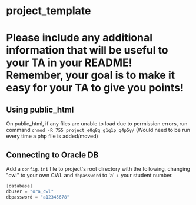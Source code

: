# project_template
# Please include any additional information that will be useful to your TA in your README! Remember, your goal is to make it easy for your TA to give you points!

## Using public_html 
On public_html, if any files are unable to load due to permission errors, run command
`chmod -R 755 project_e0g8g_g1q1p_q4p5y/` (Would need to be run every time a php file is added/moved)

## Connecting to Oracle DB
Add a `config.ini` file to project's root directory with the following, changing "cwl" to your own CWL and `dbpassword` to 'a' + your student number.
```c
[database]
dbuser = "ora_cwl"
dbpassword = "a12345678"
```